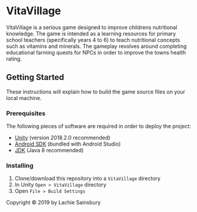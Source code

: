 # VitaVillage

VitaVillage is a serious game designed to improve childrens nutritional knowledge. The game is intended as a learning resources for primary school teachers (specifically years 4 to 6) to teach nutritional concepts such as vitamins and minerals. The gameplay revolves around completing educational farming quests for NPCs in order to improve the towns health rating.

## Getting Started

These instructions will explain how to build the game source files on your local machine.

### Prerequisites

The following pieces of software are required in order to deploy the project:

* [Unity](https://unity3d.com/) (version 2018.2.0 recommended)
* [Android SDK](https://developer.android.com/studio/) (bundled with Android Studio)
* [JDK](https://www.oracle.com/technetwork/java/javase/downloads/jdk8-downloads-2133151.html) (Java 8 recommended)

### Installing

1. Clone/download this repository into a ```VitaVillage``` directory
2. In Unity ```Open > VitaVillage``` directory
3. Open ```File > Build Settings```

Copyright © 2019 by Lachie Sainsbury
